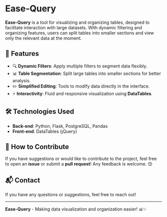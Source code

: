 # Ease-Query

**Ease-Query** is a tool for visualizing and organizing tables, designed to facilitate interaction with large datasets. With dynamic filtering and organizing features, users can split tables into smaller sections and view only the relevant data at the moment.

## 📌 Features

- 🔍 **Dynamic Filters**: Apply multiple filters to segment data flexibly.
- 📊 **Table Segmentation**: Split large tables into smaller sections for better analysis.
- ✏️ **Simplified Editing**: Tools to modify data directly in the interface.
- ⚡ **Interactivity**: Fluid and responsive visualization using **DataTables**.

## 🛠️ Technologies Used

- **Back-end**: Python, Flask, PostgreSQL, Pandas
- **Front-end**: DataTables (jQuery)

## 🚀 How to Contribute

If you have suggestions or would like to contribute to the project, feel free to open an **issue** or submit a **pull request**! Any feedback is welcome. 😊

## 📬 Contact

If you have any questions or suggestions, feel free to reach out!

---

**Ease-Query** - Making data visualization and organization easier! 📊✨
